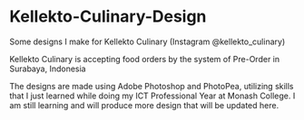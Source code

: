 # Kellekto-Culinary-Design

Some designs I make for Kellekto Culinary (Instagram @kellekto_culinary)

Kellekto Culinary is accepting food orders by the system of Pre-Order in Surabaya, Indonesia

The designs are made using Adobe Photoshop and PhotoPea, utilizing skills that I just learned while doing my ICT Professional Year at Monash College.
I am still learning and will produce more design that will be updated here.
